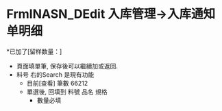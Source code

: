 # FrmINASN_DEdit 入库管理->入库通知单明细

*已加了[留样数量：]

* 頁面填單筆, 保存後可以繼續加或返回.
* 料号 右的Search 是現有功能
  * 目前[查看] 筆數 66212
  * 單選後, 回填到 料號 品名 規格
    * 數量必填

